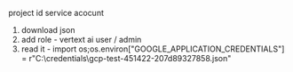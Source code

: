﻿project id
service acocunt
1. download json
2. add role - vertext ai user / admin
3. read it - import os;os.environ["GOOGLE_APPLICATION_CREDENTIALS"] = r"C:\credentials\gcp-test-451422-207d89327858.json"